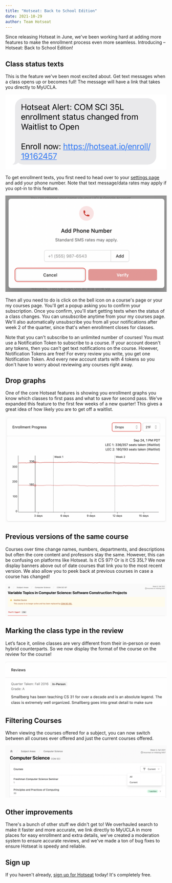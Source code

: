 ```yaml
---
title: "Hotseat: Back to School Edition"
date: 2021-10-29
author: Team Hotseat
---
```


Since releasing Hotseat in June, we've been working hard at adding more features to make the enrollment process even more seamless. Introducing – Hotseat: Back to School Edition!

## Class status texts

This is the feature we've been most excited about. Get text messages when a class opens up or becomes full! The message will have a link that takes you directly to MyUCLA.

![hotseat-text](./hotseat-text.png)

To get enrollment texts, you first need to head over to your [settings page](https://hotseat.io/settings) and add your phone number. Note that text message/data rates may apply if you opt-in to this feature.

![phone-number-input](./phone-number-input.png)

Then all you need to do is click on the bell icon on a course's page or your my courses page. You'll get a popup asking you to confirm your subscription. Once you confirm, you'll start getting texts when the status of a class changes. You can unsubscribe anytime from your my courses page. We'll also automatically unsubscribe you from all your notifications after week 2 of the quarter, since that's when enrollment closes for classes.

Note that you can't subscribe to an unlimited number of courses! You must use a Notification Token to subscribe to a course. If your account doesn't any tokens, then you can't get text notifications on the course. However, Notification Tokens are free! For every review you write, you get one Notification Token. And every new account starts with 4 tokens so you don't have to worry about reviewing any courses right away.

## Drop graphs

One of the core Hotseat features is showing you enrollment graphs you know which classes to first pass and what to save for second pass. We've expanded this feature to the first few weeks of a new quarter! This gives a great idea of how likely you are to get off a waitlist.

![drop-graphs](./drop-graphs.png)

## Previous versions of the same course

Courses over time change names, numbers, departments, and descriptions but often the core content and professors stay the same. However, this can be confusing on platforms like Hotseat. Is it CS 97? Or is it CS 35L? We now display banners above out of date courses that link you to the most recent version. We also allow you to peek back at previous courses in case a course has changed!

![previous-course](./previous-course.png)

## Marking the class type in the review

Let’s face it, online classes are very different from their in-person or even hybrid counterparts. So we now display the format of the course on the review for the course!

![review-type](./review-type.png)

## Filtering Courses

When viewing the courses offered for a subject, you can now switch between all courses ever offered and just the current courses offered.

![course-filter](./course-filter.png)

## Other improvements

There's a bunch of other stuff we didn't get to! We overhauled search to make it faster and more accurate, we link directly to MyUCLA in more places for easy enrollment and extra details, we've created a moderation system to ensure accurate reviews, and we've made a ton of bug fixes to ensure Hotseat is speedy and reliable.

## Sign up

If you haven't already, [sign up for Hotseat](https://hotseat.io/) today! It's completely free.
